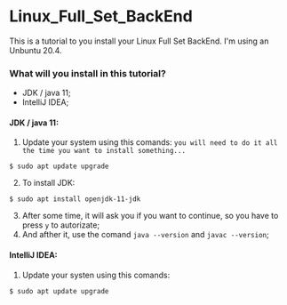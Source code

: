 # Linux_Full_Set_BackEnd
This is a tutorial to you install your  Linux Full Set BackEnd. I'm using an Unbuntu 20.4.

### What will you install in this tutorial?
* JDK / java 11;
* IntelliJ IDEA;

#### JDK / java 11:
1. Update your system using this comands: `you will need to do it all the time you want to install something...`
```
$ sudo apt update upgrade
```
2. To install JDK:
``` 
$ sudo apt install openjdk-11-jdk
```
3. After some time, it will ask you if you want to continue, so you have to press ```y``` to autorizate;
4. And afther it, use the comand ```java --version``` and ```javac --version```;

#### IntelliJ IDEA:
1. Update your systen using this comands:
```
$ sudo apt update upgrade
```
